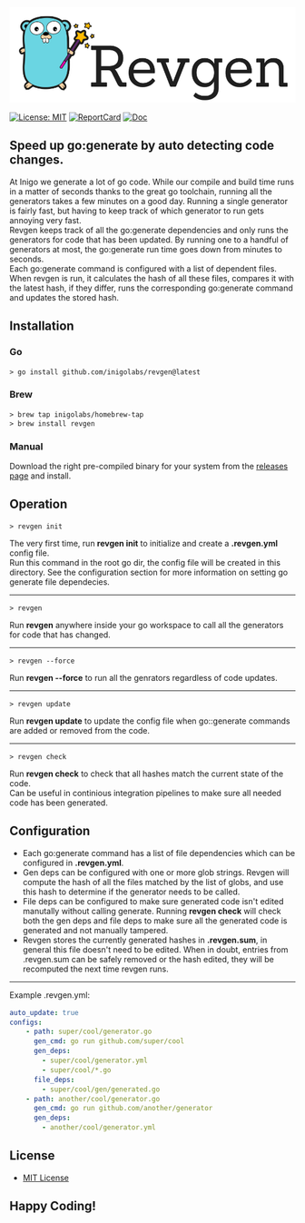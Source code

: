 ![logo](docs/revgen_gopher.png)

[![License: MIT](https://img.shields.io/badge/License-MIT-yellow.svg)](https://opensource.org/licenses/MIT)
[![ReportCard](https://goreportcard.com/badge/github.com/inigolabs/revgen)](https://goreportcard.com/report/github.com/inigolabs/revgen)
[![Doc](https://godoc.org/github.com/inigolabs/revgen?status.svg)](https://godoc.org/github.com/inigolabs/revgen)

## Speed up go:generate by auto detecting code changes.

At Inigo we generate a lot of go code. While our compile and build time runs in a matter of seconds thanks to the great go toolchain, running all the generators takes a few minutes on a good day. Running a single generator is fairly fast, but having to keep track of which generator to run gets annoying very fast.  
Revgen keeps track of all the go:generate dependencies and only runs the generators for code that has been updated. By running one to a handful of generators at most, the go:generate run time goes down from minutes to seconds.  
Each go:generate command is configured with a list of dependent files. When revgen is run, it calculates the hash of all these files, compares it with the latest hash, if they differ, runs the corresponding go:generate command and updates the stored hash.  

Installation
------------

### Go
```shell
> go install github.com/inigolabs/revgen@latest
```

### Brew
```shell
> brew tap inigolabs/homebrew-tap
> brew install revgen
```

### Manual
Download the right pre-compiled binary for your system from the [releases page](https://github.com/inigolabs/revgen/releases) and install.

Operation
---------
```shell
> revgen init
```
The very first time, run **revgen init** to initialize and create a **.revgen.yml** config file.  
Run this command in the root go dir, the config file will be created in this directory. 
See the configuration section for more information on setting go generate file dependecies.
***  
```shell
> revgen
```
Run **revgen** anywhere inside your go workspace to call all the generators for code that has changed.  
***  
```shell
> revgen --force
```
Run **revgen --force** to run all the genrators regardless of code updates. 
***
```shell
> revgen update
```
Run **revgen update** to update the config file when go::generate commands are added or removed from the code. 
***
```shell
> revgen check
```
Run **revgen check** to check that all hashes match the current state of the code.  
Can be useful in continious integration pipelines to make sure all needed code has been generated.  
  
Configuration
-------------
- Each go:generate command has a list of file dependencies which can be configured in **.revgen.yml**.
- Gen deps can be configured with one or more glob strings. Revgen will compute the hash of all the files matched by the list of globs, and use this hash to determine if the generator needs to be called.   
- File deps can be configured to make sure generated code isn't edited manutally without calling generate. Running **revgen check** will check both the gen deps and file deps to make sure all the generated code is generated and not manually tampered. 
- Revgen stores the currently generated hashes in **.revgen.sum**, in general this file doesn't need to be edited. When in doubt, entries from .revgen.sum can be safely removed or the hash edited, they will be recomputed the next time revgen runs.  
***
Example .revgen.yml:
```yaml
auto_update: true
configs:
    - path: super/cool/generator.go
      gen_cmd: go run github.com/super/cool
      gen_deps:
        - super/cool/generator.yml
        - super/cool/*.go
      file_deps:
        - super/cool/gen/generated.go
    - path: another/cool/generator.go
      gen_cmd: go run github.com/another/generator
      gen_deps:
        - another/cool/generator.yml
```
  
License
-------
- [MIT License](LICENSE)
  
Happy Coding!
-------------
